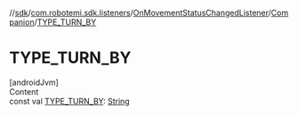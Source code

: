 //[sdk](../../../../index.md)/[com.robotemi.sdk.listeners](../../index.md)/[OnMovementStatusChangedListener](../index.md)/[Companion](index.md)/[TYPE_TURN_BY](-t-y-p-e_-t-u-r-n_-b-y.md)



# TYPE_TURN_BY  
[androidJvm]  
Content  
const val [TYPE_TURN_BY](-t-y-p-e_-t-u-r-n_-b-y.md): [String](https://kotlinlang.org/api/latest/jvm/stdlib/kotlin/-string/index.html)  



